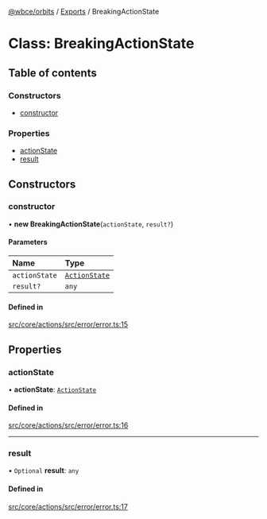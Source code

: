 [@wbce/orbits](../README.md) / [Exports](../modules.md) / BreakingActionState

# Class: BreakingActionState

## Table of contents

### Constructors

- [constructor](BreakingActionState.md#constructor)

### Properties

- [actionState](BreakingActionState.md#actionstate)
- [result](BreakingActionState.md#result)

## Constructors

### constructor

• **new BreakingActionState**(`actionState`, `result?`)

#### Parameters

| Name | Type |
| :------ | :------ |
| `actionState` | [`ActionState`](../enums/ActionState.md) |
| `result?` | `any` |

#### Defined in

[src/core/actions/src/error/error.ts:15](https://github.com/LaWebcapsule/orbits/blob/fea9124/src/core/actions/src/error/error.ts#L15)

## Properties

### actionState

• **actionState**: [`ActionState`](../enums/ActionState.md)

#### Defined in

[src/core/actions/src/error/error.ts:16](https://github.com/LaWebcapsule/orbits/blob/fea9124/src/core/actions/src/error/error.ts#L16)

___

### result

• `Optional` **result**: `any`

#### Defined in

[src/core/actions/src/error/error.ts:17](https://github.com/LaWebcapsule/orbits/blob/fea9124/src/core/actions/src/error/error.ts#L17)
